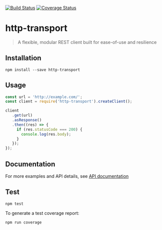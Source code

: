 [![Build Status](https://travis-ci.org/bbc/http-transport.svg)](https://travis-ci.org/bbc/http-transport) [![Coverage Status](https://coveralls.io/repos/github/bbc/http-transport/badge.svg?branch=master)](https://coveralls.io/github/bbc/http-transport?branch=master)

# http-transport

> A flexible, modular REST client built for ease-of-use and resilience

## Installation

```
npm install --save http-transport
```

## Usage

```js
const url = 'http://example.com/';
const client = require('http-transport').createClient();

client
   .get(url)
   .asResponse()
   .then((res) => {
     if (res.statusCode === 200) {
       console.log(res.body);
     }
   });
});
```

## Documentation
For more examples and API details, see [API documentation](https://bbc.github.io/http-transport)

## Test

```
npm test
```

To generate a test coverage report:

```
npm run coverage
```
